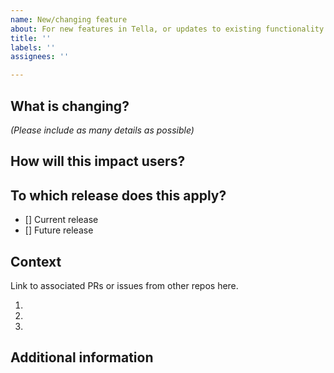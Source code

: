 ```yaml
---
name: New/changing feature
about: For new features in Tella, or updates to existing functionality
title: ''
labels: ''
assignees: ''

---
```


## What is changing? 
*(Please include as many details as possible)*


## How will this impact users?


## To which release does this apply?

- [] Current release
- [] Future release 


## Context
Link to associated PRs or issues from other repos here.

1.
1.
1.

## Additional information

